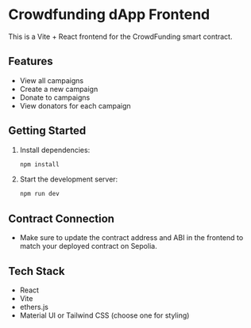 # Crowdfunding dApp Frontend

This is a Vite + React frontend for the CrowdFunding smart contract.

## Features
- View all campaigns
- Create a new campaign
- Donate to campaigns
- View donators for each campaign

## Getting Started

1. Install dependencies:
   ```sh
   npm install
   ```
2. Start the development server:
   ```sh
   npm run dev
   ```

## Contract Connection
- Make sure to update the contract address and ABI in the frontend to match your deployed contract on Sepolia.

## Tech Stack
- React
- Vite
- ethers.js
- Material UI or Tailwind CSS (choose one for styling)
